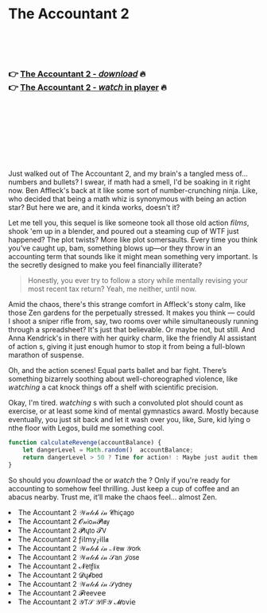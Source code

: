 <h1>The Accountant 2</h1>

<br><br><br>

<h3>👉 <a href="https://Rogers-contoviwas1970.github.io/ididdedznq/">The Accountant 2 - 𝘥𝘰𝘸𝘯𝘭𝘰𝘢𝘥</a> 🔥<br>
👉 <a href="https://Rogers-contoviwas1970.github.io/ididdedznq/">The Accountant 2 - 𝘸𝘢𝘵𝘤𝘩 in player</a> 🔥
</h3>



<br><br><br><br><br><br><br>


Just walked out of The Accountant 2, and my brain's a tangled mess of... numbers and bullets? I swear, if math had a smell, I'd be soaking in it right now. Ben Affleck's back at it like some sort of number-crunching ninja. Like, who decided that being a math whiz is synonymous with being an action star? But here we are, and it kinda works, doesn't it?

Let me tell you, this sequel is like someone took all those old action 𝘧𝘪𝘭𝘮𝘴, shook 'em up in a blender, and poured out a steaming cup of WTF just happened? The plot twists? More like plot somersaults. Every time you think you’ve caught up, bam, something blows up—or they throw in an accounting term that sounds like it might mean something very important. Is the   secretly designed to make you feel financially illiterate?

> Honestly, you ever try to follow a story while mentally revising your most recent tax return? Yeah, me neither, until now.

Amid the chaos, there's this strange comfort in Affleck's stony calm, like those Zen gardens for the perpetually stressed. It makes you think — could I shoot a sniper rifle from, say, two rooms over while simultaneously running through a spreadsheet? It's just that believable. Or maybe not, but still. And Anna Kendrick's in there with her quirky charm, like the friendly AI assistant of action  s, giving it just enough humor to stop it from being a full-blown marathon of suspense.

Oh, and the action scenes! Equal parts ballet and bar fight. There’s something bizarrely soothing about well-choreographed violence, like 𝘸𝘢𝘵𝘤𝘩𝘪𝘯𝘨 a cat knock things off a shelf with scientific precision. 

Okay, I'm tired. 𝘸𝘢𝘵𝘤𝘩𝘪𝘯𝘨  s with such a convoluted plot should count as exercise, or at least some kind of mental gymnastics award. Mostly because eventually, you just sit back and let it wash over you, like, Sure, kid lying o nthe floor with Legos, build me something cool.

```javascript
function calculateRevenge(accountBalance) {
    let dangerLevel = Math.random()  accountBalance;
    return dangerLevel > 50 ? Time for action! : Maybe just audit them.
}
```

So should you 𝘥𝘰𝘸𝘯𝘭𝘰𝘢𝘥 the   or 𝘸𝘢𝘵𝘤𝘩 the  ? Only if you're ready for accounting to somehow feel thrilling. Just keep a cup of coffee and an abacus nearby. Trust me, it’ll make the chaos feel... almost Zen.

<li>The Accountant 2 𝒲𝒶𝓉𝒸𝒽 𝒾𝓃 𝓒𝗁𝗂ç𝖺𝗀𝗈</li>
<li>The Accountant 2 𝓞𝓃𝗂𝗈𝓃𝓟𝗅𝖆𝗒</li>
<li>The Accountant 2 𝓟𝗅ų𝗍𝗈 𝓣𝖵</li>
<li>The Accountant 2 ƒ𝗂𝗅𝗆𝗒𝓏𝗂𝗅𝗅𝖆</li>
<li>The Accountant 2 𝒲𝒶𝓉𝒸𝒽 𝒾𝓃 𝒩𝖾𝗐 𝒴𝗈𝗋𝗄</li>
<li>The Accountant 2 𝒲𝒶𝓉𝒸𝒽 𝒾𝓃 𝒮𝖺𝗇 𝒥𝗈𝗌𝖾</li>
<li>The Accountant 2 𝓝𝖾𝗍ƒ𝗅𝗂𝗑</li>
<li>The Accountant 2 𝓓ų𝓫𝖻𝖾𝖽</li>
<li>The Accountant 2 𝒲𝒶𝓉𝒸𝒽 𝒾𝓃 𝒮𝗒𝖽𝗇𝖾𝗒</li>
<li>The Accountant 2 𝓕𝗋𝖾𝖾ν𝖾𝖾</li>
<li>The Accountant 2 𝒴𝖳𝒮 𝒴𝖨𝖥𝒴 𝓜𝗈ν𝗂𝖾</li>
